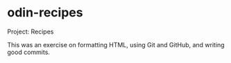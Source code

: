 # odin-recipes
Project: Recipes

This was an exercise on formatting HTML, using Git and GitHub, and writing good commits.